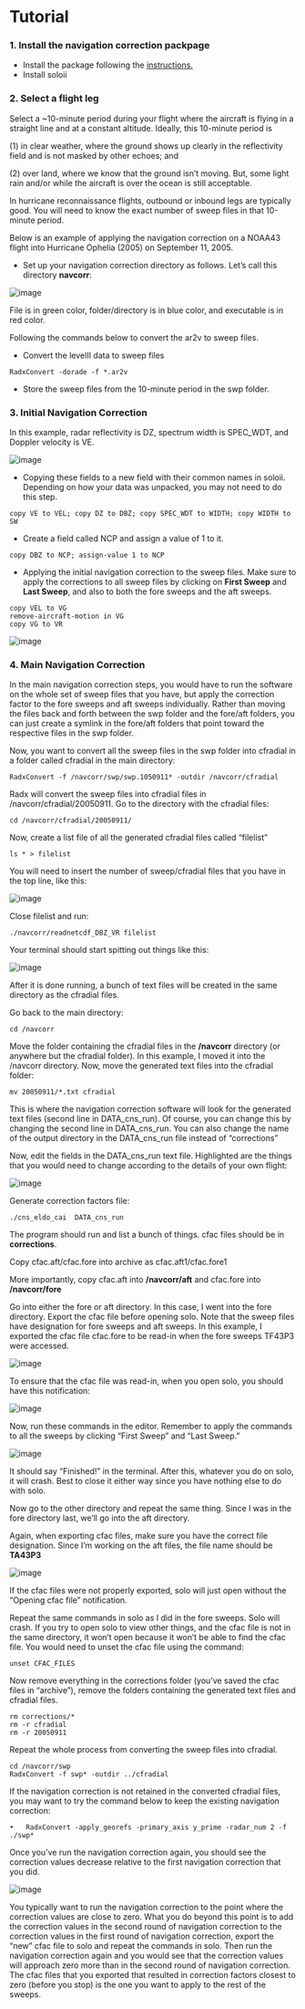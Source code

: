 # Tutorial

### 1. Install the navigation correction packpage 

* Install the package following the [instructions.](https://github.com/tingyucha/Airborne-Radar-Navigation-Correction/blob/main/README.md) 
* Install soloii

### 2. Select a flight leg

Select a ~10-minute period during your flight where the aircraft is flying in a straight line and at a constant altitude. Ideally, this 10-minute period is 

(1) in clear weather, where the ground shows up clearly in the reflectivity field and is not masked by other echoes; and 

(2) over land, where we know that the ground isn’t moving. But, some light rain and/or while the aircraft is over the ocean is still acceptable. 

In hurricane reconnaissance flights, outbound or inbound legs are typically good. You will need to know the exact number of sweep files in that 10-minute period.

Below is an example of applying the navigation correction on a NOAA43 flight into Hurricane Ophelia (2005) on September 11, 2005.
* Set up your navigation correction directory as follows. Let’s call this directory **navcorr**:

![image](https://user-images.githubusercontent.com/25255478/124947659-442cab80-dfcd-11eb-9d8d-8bfae954a4c7.png)

File is in green color, folder/directory is in blue color, and executable is in red color.

Following the commands below to convert the ar2v to sweep files.
* Convert the levelII data to sweep files

```terminal
RadxConvert -dorade -f *.ar2v
```

* Store the sweep files from the 10-minute period in the swp folder.

### 3. Initial Navigation Correction

In this example, radar reflectivity is DZ, spectrum width is SPEC_WDT, and Doppler velocity is VE.

![image](https://user-images.githubusercontent.com/25255478/124950634-d59d1d00-dfcf-11eb-8d77-2cf908c0265c.png)

* Copying these fields to a new field with their common names in soloii. Depending on how your data was unpacked, you may not need to do this step. 

```terminal
copy VE to VEL; copy DZ to DBZ; copy SPEC_WDT to WIDTH; copy WIDTH to SW
```

* Create a field called NCP and assign a value of 1 to it.

```terminal
copy DBZ to NCP; assign-value 1 to NCP
```

* Applying the initial navigation correction to the sweep files. Make sure to apply the corrections to all sweep files by clicking on **First Sweep** and **Last Sweep**, and also to both the fore sweeps and the aft sweeps.

```terminal
copy VEL to VG
remove-aircraft-motion in VG
copy VG to VR
```

![image](https://user-images.githubusercontent.com/25255478/124951928-0893e080-dfd1-11eb-8509-8bc0c9058e02.png)


### 4. Main Navigation Correction

In the main navigation correction steps, you would have to run the software on the whole set of sweep files that you have, but apply the correction factor to the fore sweeps and aft sweeps individually. Rather than moving the files back and forth between the swp folder and the fore/aft folders, you can just create a symlink in the fore/aft folders that point toward the respective files in the swp folder.

Now, you want to convert all the sweep files in the swp folder into cfradial in a folder called cfradial in the main directory:

```terminal
RadxConvert -f /navcorr/swp/swp.1050911* -outdir /navcorr/cfradial
```

Radx will convert the sweep files into cfradial files in /navcorr/cfradial/20050911. Go to the directory with the cfradial files:

```terminal
cd /navcorr/cfradial/20050911/
```

Now, create a list file of all the generated cfradial files called “filelist”

```terminal
ls * > filelist
```

You will need to insert the number of sweep/cfradial files that you have in the top line, like this:


![image](https://user-images.githubusercontent.com/25255478/124952933-e484cf00-dfd1-11eb-80dc-cef13de1c097.png)

Close filelist and run:

```terminal
./navcorr/readnetcdf_DBZ_VR	filelist
```

Your terminal should start spitting out things like this:

![image](https://user-images.githubusercontent.com/25255478/124953060-08481500-dfd2-11eb-873f-1ac52e1f2902.png)

After it is done running, a bunch of text files will be created in the same directory as the cfradial files.

Go back to the main directory: 

```terminal
cd /navcorr
```

Move the folder containing the cfradial files in the **/navcorr** directory (or anywhere but the cfradial folder). In this example, I moved it into the /navcorr directory. Now, move the generated text files into the cfradial folder:

```terminal
mv 20050911/*.txt cfradial
```

This is where the navigation correction software will look for the generated text files (second line in DATA_cns_run). Of course, you can change this by changing the second line in DATA_cns_run. You can also change the name of the output directory in the DATA_cns_run file instead of “corrections”

Now, edit the fields in the DATA_cns_run text file. Highlighted are the things that you would need to change according to the details of your own flight:

![image](https://user-images.githubusercontent.com/25255478/124953287-3f1e2b00-dfd2-11eb-8f58-20da9a981de5.png)

Generate correction factors file:

```terminal
./cns_eldo_cai	DATA_cns_run
```

The program should run and list a bunch of things. cfac files should be in **corrections**.

Copy cfac.aft/cfac.fore into archive as cfac.aft1/cfac.fore1


More importantly, copy cfac.aft into **/navcorr/aft** and cfac.fore into **/navcorr/fore**

Go into either the fore or aft directory. In this case, I went into the fore directory. Export the cfac file before opening solo. Note that the sweep files have designation for fore sweeps and aft sweeps. In this example, I exported the cfac file cfac.fore to be read-in when the fore sweeps TF43P3 were accessed.

![image](https://user-images.githubusercontent.com/25255478/124953584-860c2080-dfd2-11eb-897e-57e37850a789.png)

To ensure that the cfac file was read-in, when you open solo, you should have this notification:

![image](https://user-images.githubusercontent.com/25255478/124953638-8f958880-dfd2-11eb-9501-f5175f0e7928.png)

Now, run these commands in the editor. Remember to apply the commands to all the sweeps by clicking “First Sweep” and “Last Sweep.”

![image](https://user-images.githubusercontent.com/25255478/124953690-99b78700-dfd2-11eb-9579-bcbb408436d2.png)


It should say “Finished!” in the terminal. After this, whatever you do on solo, it will crash. Best to close it either way since you have nothing else to do with solo.

Now go to the other directory and repeat the same thing. Since I was in the fore directory last, we’ll go into the aft directory.

Again, when exporting cfac files, make sure you have the correct file designation. Since I’m working on the aft files, the file name should be **TA43P3**

![image](https://user-images.githubusercontent.com/25255478/124953751-a5a34900-dfd2-11eb-9467-6392901c2c82.png)


If the cfac files were not properly exported, solo will just open without the “Opening cfac file” notification.

Repeat the same commands in solo as I did in the fore sweeps. Solo will crash. If you try to open solo to view other things, and the cfac file is not in the same directory, it won’t open because it won’t be able to find the cfac file. You would need to unset the cfac file using the command:

```terminal
unset CFAC_FILES
```

Now remove everything in the corrections folder (you’ve saved the cfac files in “archive”), remove the folders containing the generated text files and cfradial files.


```terminal
rm corrections/*
rm -r cfradial
rm -r 20050911
```

Repeat the whole process from converting the sweep files into cfradial.

```terminal
cd /navcorr/swp
RadxConvert -f swp* -outdir ../cfradial
```
If the navigation correction is not retained in the converted cfradial files, you may want to try the command below to keep the existing navigation correction:

```terminal
•	RadxConvert -apply_georefs -primary_axis y_prime -radar_num 2 -f ./swp*
```

Once you’ve run the navigation correction again, you should see the correction values decrease relative to the first navigation correction that you did.

![image](https://user-images.githubusercontent.com/25255478/124954105-fc108780-dfd2-11eb-91ad-599b7b678917.png)


You typically want to run the navigation correction to the point where the correction values are close to zero. What you do beyond this point is to add the correction values in the second round of navigation correction to the correction values in the first round of navigation correction, export the “new” cfac file to solo and repeat the commands in solo. Then run the navigation correction again and you would see that the correction values will approach zero more than in the second round of navigation correction. The cfac files that you exported that resulted in correction factors closest to zero (before you stop) is the one you want to apply to the rest of the sweeps.


